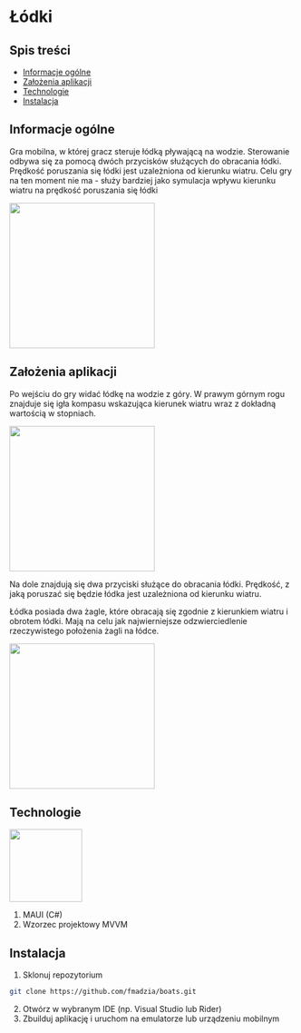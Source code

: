 # Łódki

## Spis treści

- [Informacje ogólne](#informacje-ogólne)
- [Założenia aplikacji](#założenia-aplikacji)
- [Technologie](#technologie)
- [Instalacja](#instalacja)

## Informacje ogólne

Gra mobilna, w której gracz steruje łódką pływającą na wodzie. Sterowanie odbywa się za pomocą dwóch przycisków służących do obracania łódki. Prędkość poruszania się łódki jest uzależniona od kierunku wiatru. Celu gry na ten moment nie ma - służy bardziej jako symulacja wpływu kierunku wiatru na prędkość poruszania się łódki

<img src="https://thumbs.dreamstime.com/b/boat-top-view-isolated-vector-illustration-90963291.jpg" width="256px" />

## Założenia aplikacji

Po wejściu do gry widać łódkę na wodzie z góry. W prawym górnym rogu znajduje się igła kompasu wskazująca kierunek wiatru wraz z dokładną wartością w stopniach.

<img src="https://cdn2.iconfinder.com/data/icons/pix-glyph-set/50/520554-compass_2-512.png" width="256px" />

Na dole znajdują się dwa przyciski służące do obracania łódki. Prędkość, z jaką poruszać się będzie łódka jest uzależniona od kierunku wiatru.

Łódka posiada dwa żagle, które obracają się zgodnie z kierunkiem wiatru i obrotem łódki. Mają na celu jak najwierniejsze odzwierciedlenie rzeczywistego położenia żagli na łódce.

<img src="https://oceansaillust.com/wp-content/uploads/2023/05/point-of-sails1-1.png" width="256px" />

## Technologie

<img src="https://th.bing.com/th/id/OIP.0cez_V3oCGdjzSU6SOjrPAAAAA?rs=1&pid=ImgDetMain" width="128px" />

1. MAUI (C#)
2. Wzorzec projektowy MVVM

## Instalacja

1. Sklonuj repozytorium

```bash
git clone https://github.com/fmadzia/boats.git
```
   
2. Otwórz w wybranym IDE (np. Visual Studio lub Rider)
3. Zbuilduj aplikację i uruchom na emulatorze lub urządzeniu mobilnym
